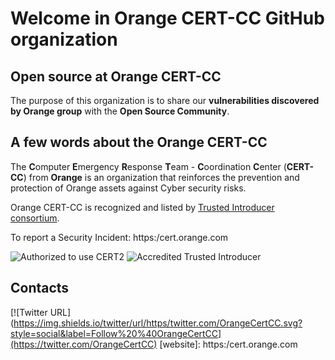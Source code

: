 # Welcome in Orange CERT-CC GitHub organization

## Open source at Orange CERT-CC
The purpose of this organization is to share our **vulnerabilities discovered by Orange group** with the **Open Source Community**.

## A few words about the Orange CERT-CC
The **C**omputer **E**mergency **R**esponse **T**eam - **C**oordination **C**enter (**CERT-CC**) from **Orange** is an organization that reinforces the prevention and protection of Orange assets against Cyber security risks.

Orange CERT-CC is recognized and listed by [Trusted Introducer consortium](https://www.trusted-introducer.org/directory/teams/orange-cert-cc.html).

To report a Security Incident: https:/cert.orange.com

![Authorized to use CERT2](https://user-images.githubusercontent.com/16541780/205068979-966643f3-daae-44fe-b4e6-fa8ed4843c75.png)
![Accredited Trusted Introducer](https://www.trusted-introducer.org/logos/TI_120x120.jpg)

## Contacts
[![Twitter URL](https://img.shields.io/twitter/url/https/twitter.com/OrangeCertCC.svg?style=social&label=Follow%20%40OrangeCertCC](https://twitter.com/OrangeCertCC)
[website]: https:/cert.orange.com
